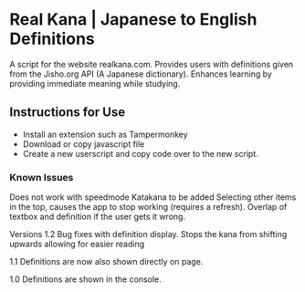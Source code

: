 # Real Kana | Japanese to English Definitions
A script for the website realkana.com. Provides users with definitions given from the Jisho.org API (A Japanese dictionary). Enhances learning by providing immediate meaning while studying.

## Instructions for Use
- Install an extension such as Tampermonkey
- Download or copy javascript file
- Create a new userscript and copy code over to the new script.

### Known Issues
Does not work with speedmode
Katakana to be added
Selecting other items in the top, causes the app to stop working (requires a refresh).
Overlap of textbox and definition if the user gets it wrong.

Versions
1.2
Bug fixes with definition display.
Stops the kana from shifting upwards allowing for easier reading

1.1
Definitions are now also shown directly on page.

1.0
Definitions are shown in the console.